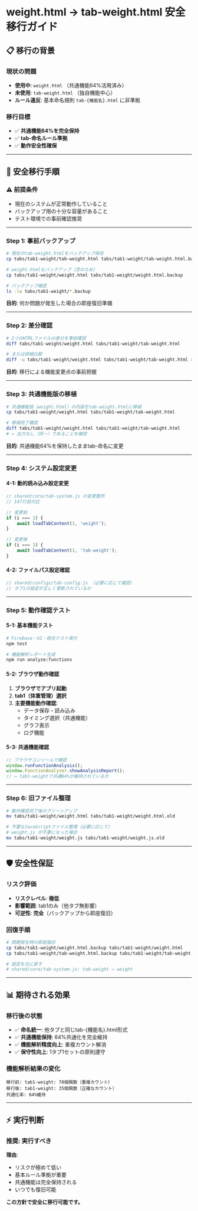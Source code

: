 # weight.html → tab-weight.html 安全移行ガイド

## 📋 **移行の背景**

### **現状の問題**
- **使用中**: `weight.html` （共通機能64%活用済み）
- **未使用**: `tab-weight.html` （独自機能中心）
- **ルール違反**: 基本命名規則 `tab-{機能名}.html` に非準拠

### **移行目標**
- ✅ **共通機能64%を完全保持**
- ✅ **tab-命名ルール準拠**
- ✅ **動作安全性確保**

---

## 🔧 **安全移行手順**

### **⚠️ 前提条件**
- 現在のシステムが正常動作していること
- バックアップ用の十分な容量があること
- テスト環境での事前確認推奨

---

### **Step 1: 事前バックアップ**

```bash
# 現在のtab-weight.htmlをバックアップ保存
cp tabs/tab1-weight/tab-weight.html tabs/tab1-weight/tab-weight.html.backup

# weight.htmlもバックアップ（念のため）
cp tabs/tab1-weight/weight.html tabs/tab1-weight/weight.html.backup

# バックアップ確認
ls -la tabs/tab1-weight/*.backup
```

**目的**: 何か問題が発生した場合の即座復旧準備

---

### **Step 2: 差分確認**

```bash
# 2つのHTMLファイルの差分を事前確認
diff tabs/tab1-weight/weight.html tabs/tab1-weight/tab-weight.html

# または詳細比較
diff -u tabs/tab1-weight/weight.html tabs/tab1-weight/tab-weight.html > weight_migration_diff.txt
```

**目的**: 移行による機能変更点の事前把握

---

### **Step 3: 共通機能版の移植**

```bash
# 共通機能版（weight.html）の内容をtab-weight.htmlに移植
cp tabs/tab1-weight/weight.html tabs/tab1-weight/tab-weight.html

# 移植完了確認
diff tabs/tab1-weight/weight.html tabs/tab1-weight/tab-weight.html
# → 出力なし（同一）であることを確認
```

**目的**: 共通機能64%を保持したままtab-命名に変更

---

### **Step 4: システム設定変更**

#### **4-1: 動的読み込み設定変更**

```javascript
// shared/core/tab-system.js の変更箇所
// 147行目付近

// 変更前
if (i === 1) {
    await loadTabContent(1, 'weight');
}

// 変更後  
if (i === 1) {
    await loadTabContent(1, 'tab-weight');
}
```

#### **4-2: ファイルパス設定確認**

```javascript
// shared/configs/tab-config.js （必要に応じて確認）
// タブ1の設定が正しく更新されているか
```

---

### **Step 5: 動作確認テスト**

#### **5-1: 基本機能テスト**
```bash
# Firebase・UI・統合テスト実行
npm test

# 機能解析レポート生成
npm run analyze:functions
```

#### **5-2: ブラウザ動作確認**
1. **ブラウザでアプリ起動**
2. **tab1（体重管理）選択**
3. **主要機能動作確認**:
   - データ保存・読み込み
   - タイミング選択（共通機能）
   - グラフ表示
   - ログ機能

#### **5-3: 共通機能確認**
```javascript
// ブラウザコンソールで確認
window.runFunctionAnalysis();
window.FunctionAnalyzer.showAnalysisReport();
// → tab1-weightで共通64%が維持されているか
```

---

### **Step 6: 旧ファイル整理**

```bash
# 動作確認完了後のクリーンアップ
mv tabs/tab1-weight/weight.html tabs/tab1-weight/weight.html.old

# 不要なJavaScriptファイル整理（必要に応じて）
# weight.js が不要になった場合
mv tabs/tab1-weight/weight.js tabs/tab1-weight/weight.js.old
```

---

## 🛡️ **安全性保証**

### **リスク評価**
- **リスクレベル**: **極低**
- **影響範囲**: tab1のみ（他タブ無影響）
- **可逆性**: **完全**（バックアップから即座復旧）

### **回復手順**
```bash
# 問題発生時の即座復旧
cp tabs/tab1-weight/weight.html.backup tabs/tab1-weight/weight.html
cp tabs/tab1-weight/tab-weight.html.backup tabs/tab1-weight/tab-weight.html

# 設定を元に戻す
# shared/core/tab-system.js: tab-weight → weight
```

---

## 📊 **期待される効果**

### **移行後の状態**
- ✅ **命名統一**: 他タブと同じtab-{機能名}.html形式
- ✅ **共通機能保持**: 64%共通化を完全維持
- ✅ **機能解析精度向上**: 重複カウント解消
- ✅ **保守性向上**: 1タブ1セットの原則遵守

### **機能解析結果の変化**
```
移行前: tab1-weight: 70個関数（重複カウント）
移行後: tab1-weight: 35個関数（正確なカウント）
共通化率: 64%維持
```

---

## ⚡ **実行判断**

### **推奨**: **実行すべき**
**理由**: 
- リスクが極めて低い
- 基本ルール準拠が重要  
- 共通機能は完全保持される
- いつでも復旧可能

**この方針で安全に移行可能です。**